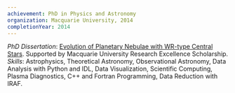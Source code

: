 ```yaml
---
achievement: PhD in Physics and Astronomy
organization: Macquarie University, 2014
completionYear: 2014
---
```


*PhD Dissertation*: [Evolution of Planetary Nebulae with WR-type Central Stars](https://www.proquest.com/docview/1746632864). Supported by Macquarie University Research Excellence Scholarship. *Skills*: Astrophysics, Theoretical Astronomy, Observational Astronomy, Data Analysis with Python and IDL, Data Visualization, Scientific Computing, Plasma Diagnostics, C++ and Fortran Programming, Data Reduction with IRAF.
